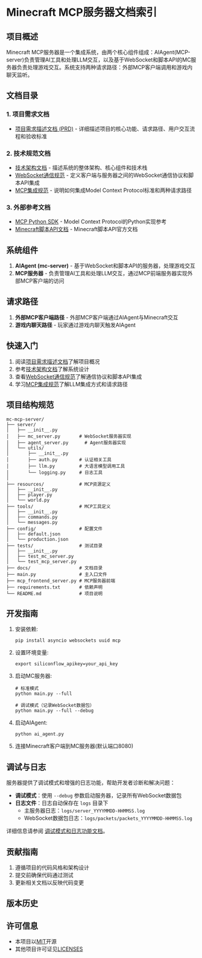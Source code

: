# Minecraft MCP服务器文档索引

## 项目概述

Minecraft MCP服务器是一个集成系统，由两个核心组件组成：AIAgent(MCP-server)负责管理AI工具和处理LLM交互，以及基于WebSocket和脚本API的MC服务器负责处理游戏交互。系统支持两种请求路径：外部MCP客户端调用和游戏内聊天监听。

## 文档目录

### 1. 项目需求文档

- [项目需求描述文档 (PRD)](/docs/prd/pr.md) - 详细描述项目的核心功能、请求路径、用户交互流程和验收标准

### 2. 技术规范文档

- [技术架构文档](/docs/prd/technical_architecture.md) - 描述系统的整体架构、核心组件和技术栈
- [WebSocket通信规范](/docs/prd/websocket_spec.md) - 定义客户端与服务器之间的WebSocket通信协议和脚本API集成
- [MCP集成规范](/docs/prd/mcp_integration.md) - 说明如何集成Model Context Protocol标准和两种请求路径

### 3. 外部参考文档

- [MCP Python SDK](/docs/MCP_PYTHON_SDK.md) - Model Context Protocol的Python实现参考
- [Minecraft脚本API文档](https://learn.microsoft.com/en-us/minecraft/creator/scriptapi/) - Minecraft脚本API官方文档

## 系统组件

1. **AIAgent (mc-server)** - 基于WebSocket和脚本API的服务器，处理游戏交互
2. **MCP服务器** - 负责管理AI工具和处理LLM交互，通过MCP前端服务器实现外部MCP客户端的访问

## 请求路径

1. **外部MCP客户端路径** - 外部MCP客户端通过AIAgent与Minecraft交互
2. **游戏内聊天路径** - 玩家通过游戏内聊天触发AIAgent

## 快速入门

1. 阅读[项目需求描述文档](/docs/prd/pr.md)了解项目概况
2. 参考[技术架构文档](/docs/prd/technical_architecture.md)了解系统设计
3. 查看[WebSocket通信规范](/docs/prd/websocket_spec.md)了解通信协议和脚本API集成
4. 学习[MCP集成规范](/docs/prd/mcp_integration.md)了解LLM集成方式和请求路径

## 项目结构规范

```
mc-mcp-server/
├── server/
│   ├── __init__.py
│   ├── mc_server.py       # WebSocket服务器实现
│   ├── agent_server.py      # Agent服务器实现
│   └── utils/
│       ├── __init__.py
│       ├── auth.py        # 认证相关工具
│       ├── llm.py         # 大语言模型调用工具
│       └── logging.py     # 日志工具
│
├── resources/             # MCP资源定义
│   ├── __init__.py
│   ├── player.py
│   └── world.py
├── tools/                 # MCP工具定义
│   ├── __init__.py
│   ├── commands.py
│   └── messages.py
├── config/                # 配置文件
│   ├── default.json
│   └── production.json
├── tests/                 # 测试目录
│   ├── __init__.py
│   ├── test_mc_server.py
│   └── test_mcp_server.py
├── docs/                  # 文档目录
├── main.py                # 主入口文件
├── mcp_frontend_server.py # MCP服务器前端
├── requirements.txt       # 依赖声明
└── README.md              # 项目说明

```

## 开发指南

1. 安装依赖:
   ```
   pip install asyncio websockets uuid mcp
   ```

2. 设置环境变量:
   ```
   export siliconflow_apikey=your_api_key
   ```

3. 启动MC服务器:
   ```
   # 标准模式
   python main.py --full
   
   # 调试模式（记录WebSocket数据包）
   python main.py --full --debug
   ```

4. 启动AIAgent:
   ```
   python ai_agent.py
   ```

5. 连接Minecraft客户端到MC服务器(默认端口8080)

## 调试与日志

服务器提供了调试模式和增强的日志功能，帮助开发者诊断和解决问题：

- **调试模式**：使用 `--debug` 参数启动服务器，记录所有WebSocket数据包
- **日志文件**：日志自动保存在 `logs` 目录下
  - 主服务器日志：`logs/server_YYYYMMDD-HHMMSS.log`
  - WebSocket数据包日志：`logs/packets/packets_YYYYMMDD-HHMMSS.log`

详细信息请参阅 [调试模式和日志功能文档](/docs/DEBUG_MODE.md)。

## 贡献指南

1. 遵循项目的代码风格和架构设计
2. 提交前确保代码通过测试
3. 更新相关文档以反映代码变更

## 版本历史


## 许可信息
- 本项目以[MIT](./LICENSE)开源
- 其他项目许可证见[LICENSES](/licenses/mcp-python-sdk-LICENSE)